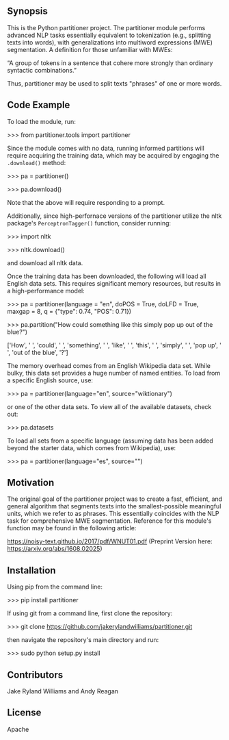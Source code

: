 ## Synopsis

This is the Python partitioner project. The partitioner module performs advanced NLP tasks essentially equivalent to tokenization (e.g., splitting texts into words), with generalizations into multiword expressions (MWE) segmentation. A definition for those unfamiliar with MWEs: 

“A group of tokens in a sentence that cohere more strongly than ordinary syntactic combinations.”

Thus, partitioner may be used to split texts "phrases" of one or more words.

## Code Example

To load the module, run:

\>\>\> from partitioner.tools import partitioner

Since the module comes with no data, running informed partitions will require acquiring the training data, which may be acquired by engaging the `.download()` method:

\>\>\> pa = partitioner()

\>\>\> pa.download()

Note that the above will require responding to a prompt.

Additionally, since high-perfornace versions of the partitioner utilize the nltk package's `PerceptronTagger()` function, consider running:

\>\>\> import nltk

\>\>\> nltk.download()

and download all nltk data.

Once the training data has been downloaded, the following will load all English data sets. This requires significant memory resources, but results in a high-performance model:

\>\>\> pa = partitioner(language = "en", doPOS = True, doLFD = True, maxgap = 8, q = {"type": 0.74, "POS": 0.71})

\>\>\> pa.partition("How could something like this simply pop up out of the blue?")

['How', ' ', 'could', ' ', 'something', ' ', 'like', ' ', 'this', ' ', 'simply', ' ', 'pop up', ' ', 'out of the blue', '?']

The memory overhead comes from an English Wikipedia data set. While bulky, this data set provides a huge number of named entities. To load from a specific English source, use:

\>\>\> pa = partitioner(language="en", source="wiktionary")

or one of the other data sets. To view all of the available datasets, check out:

\>\>\> pa.datasets

To load all sets from a specific language (assuming data has been added beyond the starter data, which comes from Wikipedia), use:

\>\>\> pa = partitioner(language="es", source="")

## Motivation

The original goal of the partitioner project was to create a fast, efficient, and general algorithm that segments texts into the smallest-possible meaningful units, which we refer to as phrases. This essentially coincides with the NLP task for comprehensive MWE segmentation. Reference for this module's function may be found in the following article:

https://noisy-text.github.io/2017/pdf/WNUT01.pdf (Preprint Version here: https://arxiv.org/abs/1608.02025)

## Installation

Using pip from the command line:

\>\>\> pip install partitioner

If using git from a command line, first clone the repository:

\>\>\> git clone https://github.com/jakerylandwilliams/partitioner.git

then navigate the repository's main directory and run:

\>\>\> sudo python setup.py install

## Contributors

Jake Ryland Williams and Andy Reagan

## License

Apache
